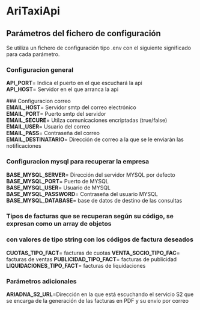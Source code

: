 # AriTaxiApi


## Parámetros del fichero de configuración
Se utiliza un fichero de configuración tipo .env con el siguiente significado para cada parámetro.
### Configuracion general  
**API_PORT**= Indica el puerto en el que escuchará la api  
**API_HOST**= Servidor en el que arranca la api  



### Configuracion correo  
**EMAIL_HOST**= Servidor smtp del correo electrónico  
**EMAIL_PORT**= Puerto smtp del servidor  
**EMAIL_SECURE**= Utilza comunicaciones encriptadas (true/false)  
**EMAIL_USER**= Usuario del correo  
**EMAIL_PASS**= Contraseña del correo  
**EMAIL_DESTINATARIO**= Dirección de correo a la que se le enviarán las notificaciones  

### Configuracion mysql para recuperar la empresa
**BASE_MYSQL_SERVER**= Dirección del servidor MYSQL por defecto  
**BASE_MYSQL_PORT**= Puerto de MYSQL  
**BASE_MYSQL_USER**= Usuario de MYSQL  
**BASE_MYSQL_PASSWORD**= Contraseña del usuario MYSQL   
**BASE_MYSQL_DATABASE**= base de datos de destino de las consultas

### Tipos de facturas que se recuperan según su código, se expresan como un array de objetos 
### con valores de tipo  string con los códigos de factura deseados
**CUOTAS_TIPO_FACT**= facturas de cuotas
**VENTA_SOCIO_TIPO_FAC**= facturas de ventas
**PUBLICIDAD_TIPO_FACT**= facturas de publicidad
**LIQUIDACIONES_TIPO_FACT**= facturas de liquidaciones

### Parámetros adicionales
**ARIADNA_S2_URL**=Dirección en la que está escuchando el servicio S2 que se encarga de la generación de las facturas en PDF y su envío por correo  


